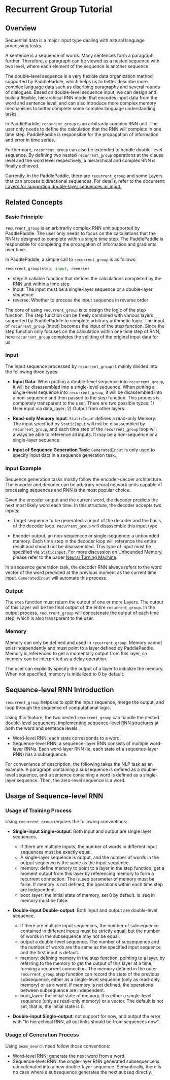 # Recurrent Group Tutorial

## Overview

Sequential data is a major input type dealing with natural language processing tasks.

A sentence is a sequence of words. Many sentences form a paragraph further. Therefore, a paragraph can be viewed as a nested sequence with two level, where each element of the sequence is another sequence.

The double-level sequence is a very flexible data organization method supported by PaddlePaddle, which helps us to better describe more complex language data such as discribing paragraphs and several rounds of dialogues. Based on double-level sequence input, we can design and build a flexible, hierarchical RNN model that encodes input data from the word and sentence level, and can also introduce more complex memory mechanisms to better complete some complex language understanding tasks.

In PaddlePaddle, `recurrent_group` is an arbitrarily complex RNN unit. The user only needs to define the calculation that the RNN will complete in one time step. PaddlePaddle is responsible for the propagation of information and error in time series.

Furthermore, `recurrent_group` can also be extended to handle double-level sequence. By defining two nested `recurrent_group` operations at the clause level and the word level respectively, a hierarchical and complex RNN is finally achieved.

Currently, in the PaddlePaddle, there are `recurrent_group` and some Layers that can process bidirectional sequences. For details, refer to the document: <a href = "hierarchical_layer_en.html">Layers for supporting double-layer sequences as input.</a>

## Related Concepts

### Basic Principle 
`recurrent_group` is an arbitrarily complex RNN unit supported by PaddlePaddle. The user only needs to focus on the calculations that the RNN is designed to complete within a single time step. The PaddlePaddle is responsible for completing the propagation of information and gradients over time.

In PaddlePaddle, a simple call to `recurrent_group` is as follows:

``` python 
recurrent_group(step, input, reverse) 
```
- step: A callable function that defines the calculations completed by the RNN unit within a time step
- input: The input must be a single-layer sequence or a double-layer sequence
- reverse: Whether to process the input sequence in reverse order

The core of using `recurrent_group` is to design the logic of the step function. The step function can be freely combined with various layers supported by PaddlePaddle to complete arbitrary arithmetic logic. The input of `recurrent_group` (input) becomes the input of the step function. Since the step function only focuses on the calculation within one time step of RNN, here `recurrent_group` completes the splitting of the original input data for us.

### Input
The input sequence processed by `recurrent_group` is mainly divided into the following three types:

- **Input Data**: When putting a double-level sequence into `recurrent_group`, it will be disassembled into a single-level sequence. When putting a single-level sequence into `recurrent_group`, it will be disassembled into a non-sequence and then passed to the step function. This process is completely transparent to the user. There are two possible types: 1) User input via data_layer; 2) Output from other layers.
		
- **Read-only Memory Input**: `StaticInput` defines a read-only Memory. The input specified by `StaticInput` will not be disassembled by `recurrent_group`, and each time step of the `recurrent_group` loop will always be able to reference all inputs. It may be a non-sequence or a single-layer sequence.
	  
- **Input of Sequence Generation Task**: `GeneratedInput` is only used to specify input data in a sequence generation task.

### Input Example

Sequence generation tasks mostly follow the encoder-decoer architecture. The encoder and decoder can be arbitrary neural network units capable of processing sequences and RNN is the most popular choice.

Given the encoder output and the current word, the decoder predicts the next most likely word each time. In this structure, the decoder accepts two inputs:

- Target sequence to be generated: a input of the decoder and the basis of the decoder loop. `recurrent_group` will disassemble this input type.

- Encoder output, an non-sequencce or single-sequence: a unbounded memory. Each time step in the decoder loop will reference the entire result and should not be disassembled. This type of input must be specified via `StaticInput`. For more discussion on Unbounded Memory, please refer to the paper [Neural Turning Machine](https://arxiv.org/abs/1410.5401).

In a sequence generation task, the decoder RNN always refers to the word vector of the word predicted at the previous moment as the current time input. `GeneratedInput` will automate this process.

### Output
The `step` function must return the output of one or more Layers. The output of this Layer will be the final output of the entire `recurrent_group`. In the output process, `recurrent_group` will concatenate the output of each time step, which is also transparent to the user.

### Memory
Memory can only be defined and used in `recurrent_group`. Memory cannot exist independently and must point to a layer defined by PaddlePaddle. Memory is referenced to get a momentary output from this layer, so memory can be interpreted as a delay operation.

The user can explicitly specify the output of a layer to initialize the memory. When not specified, memory is initialized to 0 by default.

## Sequence-level RNN Introduction

`recurrent_group` helps us to split the input sequence, merge the output, and loop through the sequence of computational logic.

Using this feature, the two nested `recurrent_group` can handle the nested double-level sequences, implementing sequence-level RNN structures at both the word and sentence levels.

- Word-level RNN:  each state corresponds to a word.
- Sequence-level RNN: a sequence-layer RNN consists of multiple word-layer RNNs. Each word-layer RNN (ie, each state of a sequence-layer RNN) has a subsequence.

For convenience of description, the following takes the NLP task as an example. A paragraph containing a subsequence is defined as a double-level sequence, and a sentence containing a word is defined as a single-layer sequence. Then, the zero-level sequence is a word.

## Usage of Sequence-level RNN

### Usage of Training Process
Using `recurrent_group` requires the following conventions:

- **Single-input Single-output**: Both input and output are single layer sequences.
  - If there are multiple inputs, the number of words in different input sequences must be exactly equal.
  - A single-layer sequence is output, and the number of words in the output sequence is the same as the input sequence.
  - memory: define memory to point to a layer in the step function, get a moment output from this layer by referencing memory to form a recurrent connection. The is_seq parameter of memory must be false. If memory is not defined, the operations within each time step are independent.
  - boot_layer: the initial state of memory, set 0 by default. is_seq in memory must be false.
 
- **Double-input Double-output**: Both input and output are double-level sequence.
  - If there are multiple input sequences, the number of subsequence contained in different inputs must be strictly equal, but the number of words in the subsequence may not be equal.
  - output a double-level sequence. The number of subsequence and the number of words are the same as the specified input sequence and the first input is default.
  - memory: defining memory in the step function, pointing to a layer, by referring to the memory to get the output of this layer at a time, forming a recurrent connection. The memory defined in the outer `recurrent_group` step function can record the state of the previous subsequence, either as a single-level sequence (only as read-only memory) or as a word. If memory is not defined, the operations between subsequence are independent.
  - boot_layer: the initial state of memory. It is either a single-level sequence (only as read-only memory) or a vector. The default is not set, that is, the initial state is 0.

- **Double-input Single-output**: not support for now, and output the error with "In hierachical RNN, all out links should be from sequences now".
 
### Usage of Generation Process
Using `beam_search` need follow those conventions: 

- Word-level RNN: generate the next word from a word.
- Sequence-level RNN: the single-layer RNN generated subsequence is concatenated into a new double-layer sequence. Semantically, there is no case where a subsequence generates the next subseq directly.

